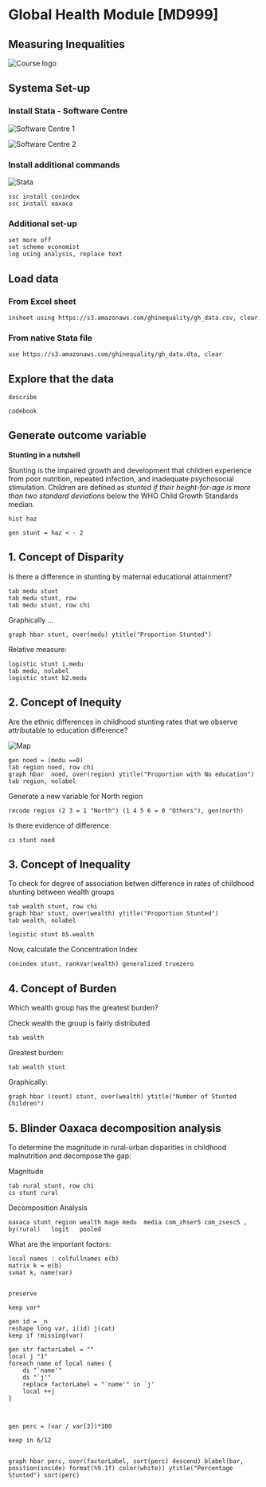 # Global Health Module [MD999]
## Measuring Inequalities

![Course logo](/images/md999.png)
## Systema Set-up

### Install Stata - Software Centre

![Software Centre 1](/images/computer1.png)

![Software Centre 2](/images/computer2.png)

### Install additional commands

![Stata](/images/stata.png)

```
ssc install conindex
ssc install oaxaca
```

### Additional set-up

```
set more off
set scheme economist
log using analysis, replace text
```

## Load data

### From Excel sheet
```
insheet using https://s3.amazonaws.com/ghinequality/gh_data.csv, clear

```

### From native Stata file
```
use https://s3.amazonaws.com/ghinequality/gh_data.dta, clear

```

## Explore that the data

```
describe 

codebook

```

## Generate outcome variable

**Stunting in a nutshell**

Stunting is the impaired growth and development that children experience from poor nutrition, repeated infection, and inadequate psychosocial stimulation. Children are defined as *stunted if their height-for-age is more than two standard deviations* below the WHO Child Growth Standards median.

```
hist haz

gen stunt = haz < - 2
```

## 1. Concept of Disparity

Is there a difference in stunting by maternal educational attainment?

```
tab medu stunt
tab medu stunt, row
tab medu stunt, row chi
```

Graphically ...

```
graph hbar stunt, over(medu) ytitle("Proportion Stunted")
```

Relative measure:

```
logistic stunt i.medu
tab medu, nolabel
logistic stunt b2.medu
````


## 2. Concept of Inequity

Are the ethnic differences in childhood stunting rates that we observe attributable to education difference?

![Map](/images/map2.png)
```
gen noed = (medu ==0)
tab region noed, row chi
graph hbar  noed, over(region) ytitle("Proportion with No education")
tab region, nolabel
```

Generate a new variable for North region
```
recode region (2 3 = 1 "North") (1 4 5 6 = 0 "Others"), gen(north)
```

Is there evidence of difference
```
cs stunt noed 
```


## 3. Concept of Inequality

To check for degree of association betwen difference in rates of childhood stunting between wealth groups

```
tab wealth stunt, row chi
graph hbar stunt, over(wealth) ytitle("Proportion Stunted")
tab wealth, nolabel

logistic stunt b5.wealth
```

Now, calculate the Concentration Index

```
conindex stunt, rankvar(wealth) generalized truezero 
```


## 4. Concept of Burden

Which wealth group has the greatest burden?

Check wealth the group is fairly distributed
```
tab wealth
```

Greatest burden:

```
tab wealth stunt
```

Graphically:

```
graph hbar (count) stunt, over(wealth) ytitle("Number of Stunted Children")
```

## 5. Blinder Oaxaca decomposition analysis
To determine the magnitude in rural-urban disparities in childhood malnutrition and decompose the gap:

Magnitude
```
tab rural stunt, row chi
cs stunt rural
```

Decomposition Analysis

```
oaxaca stunt region wealth mage medu  media com_zhser5 com_zsesc5 , by(rural)   logit   pooled
```

What are the important factors:

```
local names : colfullnames e(b)
matrix k = e(b)
svmat k, name(var)


preserve

keep var*

gen id = _n
reshape long var, i(id) j(cat)
keep if !missing(var)

gen str factorLabel = ""
local j "1"
foreach name of local names {
	di "`name'"
	di "`j'"
	replace factorLabel = "`name'" in `j'
	local ++j
}



gen perc = (var / var[3])*100

keep in 6/12


graph hbar perc, over(factorLabel, sort(perc) descend) blabel(bar, position(inside) format(%9.1f) color(white)) ytitle("Percentage Stunted") sort(perc)
```








